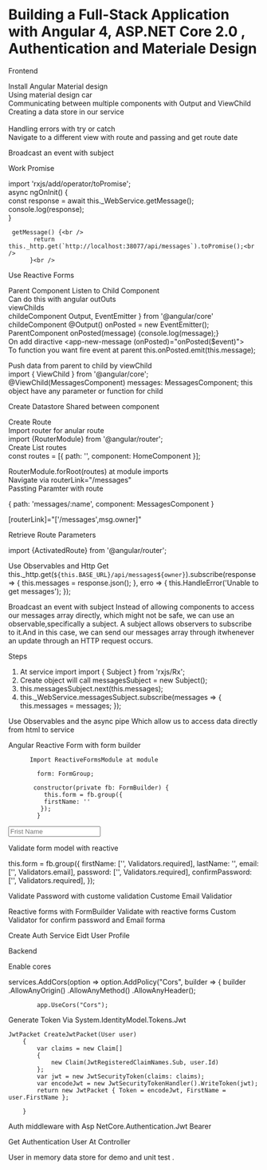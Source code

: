  

# Building a Full-Stack Application with Angular 4, ASP.NET Core 2.0 ,  Authentication and Materiale Design


Frontend

Install Angular Material design <br />
Using material design car <br />
Communicating between multiple components with Output and ViewChild <br />
Creating a data store in our service    <br />                          
Handling errors with try or catch <br />
Navigate to a different view with route and passing and get route date <br />

Broadcast an event with subject

Work Promise 


   import 'rxjs/add/operator/toPromise';<br />
       async ngOnInit() {<br />
           const response = await this._WebService.getMessage(); <br />
           console.log(response);<br />
       }<br />

     getMessage() {<br />
           return this._http.get(`http://localhost:38077/api/messages`).toPromise();<br />
          }<br />
 
Use Reactive Forms <br />


Parent Component Listen to Child Component <br />
 Can do this with angular outOuts <br />
 viewChilds<br />
 childeComponent  Output, EventEmitter } from '@angular/core'<br />
 childeComponent  @Output() onPosted = new EventEmitter();<br />
 ParentComponent onPosted(message) {console.log(message);}<br />
 On add diractive <app-new-message (onPosted)="onPosted($event)"></app-new-message><br />
  To function you want fire event at parent    this.onPosted.emit(this.message);<br />




Push data from parent to child by viewChild<br />
 	import { ViewChild } from '@angular/core';<br />
  @ViewChild(MessagesComponent) messages: MessagesComponent; this object have any parameter or function for child<br />


Create Datastore Shared between component <br />

Create Route <br />
Import router for anular route <br />
import {RouterModule} from '@angular/router';<br />
Create List routes <br />
const routes = [{ path: '', component: HomeComponent }]; <br />

RouterModule.forRoot(routes) at module imports  <br />
Navigate via routerLink="/messages" <br />
Passting Paramter with route  <br />


{ path: 'messages/:name', component: MessagesComponent }

[routerLink]="['/messages',msg.owner]"

Retrieve Route Parameters 

import {ActivatedRoute} from '@angular/router';

Use Observables and Http Get
this._http.get(`${this.BASE_URL}/api/messages${owner}`).subscribe(response => {
       this.messages = response.json();
     }, erro => {
       this.HandleError('Unable to get messages');
     });



Broadcast an event with subject
 Instead of allowing components to access our messages array directly, which might not be safe, we can use an observable,specifically a subject. A subject allows observers to subscribe to it.And in this case, we can send our messages array through itwhenever an update through an HTTP request occurs.

Steps
1.	At service import import { Subject } from 'rxjs/Rx';
2.	Create object will call  messagesSubject = new Subject();
3.  this.messagesSubject.next(this.messages);
4.	this._WebService.messagesSubject.subscribe(messages => {  this.messages = messages; });
                                

Use Observables and the async pipe
Which allow us to access data directly from html to service




                   
Angular Reactive Form with form builder 

          Import ReactiveFormsModule at module
          
            form: FormGroup;
 
           constructor(private fb: FormBuilder) {
              this.form = fb.group({
              firstName: ''
             });
            }


 <input mdInput placeholder="Frist Name" formControlName="firstName" >
           
Validate form model with reactive 

  this.form = fb.group({
     firstName: ['', Validators.required],
     lastName: '',
     email: ['', Validators.email],
     password: ['', Validators.required],
     confirmPassword: ['', Validators.required],
   });

Validate Password with custome validation
Custome Email Validatior



Reactive forms with FormBuilder
Validate with reactive forms
Custom Validator for confirm password and Email forma


Create Auth Service
Eidt User Profile 
 
Backend 

Enable cores

   services.AddCors(option => option.AddPolicy("Cors", builder => {
                builder
                 .AllowAnyOrigin()
                 .AllowAnyMethod()
                 .AllowAnyHeader();

            app.UseCors("Cors");


Generate Token Via System.IdentityModel.Tokens.Jwt

    JwtPacket CreateJwtPacket(User user)
        {
            var claims = new Claim[]
            {
                new Claim(JwtRegisteredClaimNames.Sub, user.Id)
            };
            var jwt = new JwtSecurityToken(claims: claims);
            var encodeJwt = new JwtSecurityTokenHandler().WriteToken(jwt);
            return new JwtPacket { Token = encodeJwt, FirstName = user.FirstName };

        }


Auth middleware with Asp NetCore.Authentication.Jwt Bearer

Get Authentication User At  Controller

User in memory data store for demo and unit test .
